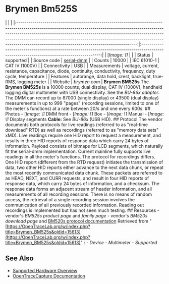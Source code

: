 # Brymen Bm525S
| | | |:-----------------------------------------------------------------------------------------------------------------------------------------------------------------------------------------------------------------------------------------------------------------------------------------------------------------------------------------------------------------------------------:|:----------------------------------------------------------------------------------------------------------------------------------------:| | [*Image: \1* | | | Status | supported | | Source code | [serial-dmm](http://github.com/OpenTraceLab/?p=OpenTraceCapture.git;a=tree;f=src/hardware/serial-dmm) | | Counts | 10000 | | IEC 61010-1 | CAT IV (1000V) | | Connectivity | USB | | Measurements | voltage, current, resistance, capacitance, diode, continuity, conductivity, frequency, duty cycle, temperature | | Features | autorange, data hold, crest, backlight, true-RMS, logging meter | | Website | *brymen.com* | **Brymen BM525s** The **Brymen BM525s** is a 10000 counts, dual display, CAT IV (1000V), handheld logging digital multimeter with USB connectivity. See the *BU-86x adapter*. The DMM can record up to 87000 (single display) or 43500 (dual display) measurements in up to 999 "pages" (recording sessions, limited to one of the meter's functions) at a rate between 20/s and one every 600s. ## Photos \-
[*Image: \1*
DMM front
\-
[*Image: \1*
Box
\-
[*Image: \1*
Manual
\-
[*Image: \1*
Display segments
**Cable:** See *BU-86x* (USB HID). ## Protocol The vendor documents both protocols for live readings (referred to as "real-time download" RTD) as well as recordings (referred to as "memory data sets" xMD). Live readings require one HID report to request a measurement, and results in three HID reports of response data which carry 24 bytes of information. Payload consists of bitmaps for LCD segments, which naturally fit the serial-dmm implementation. Current mainline fully supports live readings in all the meter's functions. The protocol for recordings differs. One HID report (different from the RTD request) initiates the transmission of data, two other HID reports either advance to the next data chunk, or repeat the most recently communicated data chunk. These packets are referred to as HEAD, NEXT, and CURR requests, and result in four HID reports of response data, which carry 24 bytes of information, and a checksum. The response data forms an adjacent stream of header information, and all measurements of all recording sessions. There is no means of random access, the retrieval of a single recording session involves the communication of all previously recorded information. Reading out recordings is implemented but has not seen much testing. ## Resources \- vendor's *BM525s product page* and *family page* \- vendor's *BM520s download page* and [BM520s protocol documentation](http://brymen.com/product-html/images/DownloadList/ProtocolList/BM520-BM520s_List/BM520-BM520s-10000-count-professional-dual-display-mobile-logging-DMMs-protocol.zip)
Retrieved from "[https://OpenTraceLab.org/w/index.php?title=Brymen_BM525s&oldid=15613](https://OpenTraceLab.org/w/index.php?title=Brymen_BM525s&oldid=15613)"
: \- *Device* \- *Multimeter* \- *Supported*
## See Also
- [Supported Hardware Overview](../supported-hardware.md)
- [OpenTraceCapture Documentation](../../opentracecapture/overview.md)
